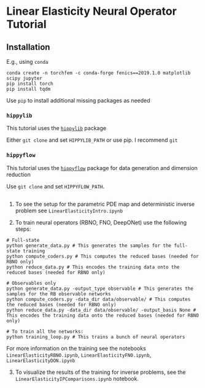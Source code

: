 # Linear Elasticity Neural Operator Tutorial

## Installation

E.g., using `conda`

```
conda create -n torchfem -c conda-forge fenics==2019.1.0 matplotlib scipy jupyter 
pip install torch
pip install tqdm
```

Use `pip` to install additional missing packages as needed


### `hippylib`

This tutorial uses the [`hippylib`](https://github.com/hippylib/hippylib/tree/master) package

Either `git clone` and set `HIPPYLIB_PATH` or use pip. I recommend `git`

### `hippyflow`

This tutorial uses the [`hippyflow`](https://github.com/hippylib/hippyflow/tree/master) package for data generation and dimension reduction

Use `git clone` and set `HIPPYFLOW_PATH`.

##

1. To see the setup for the parametric PDE map and deterministic inverse problem see `LinearElasticityIntro.ipynb`

2. To train neural operators (RBNO, FNO, DeepONet) use the following steps:

```
# Full-state
python generate_data.py # This generates the samples for the full-state training
python compute_coders.py # This computes the reduced bases (needed for RBNO only)
python reduce_data.py # This encodes the training data onto the reduced bases (needed for RBNO only)

# Observables only
python generate_data.py -output_type observable # This generates the samples for the RB observable networks
python compute_coders.py -data_dir data/observable/ # This computes the reduced bases (needed for RBNO only)
python reduce_data.py -data_dir data/observable/ -output_basis None # This encodes the training data onto the reduced bases (needed for RBNO only)

# To train all the networks:
python training_loop.py # This trains a bunch of neural operators

```

For more information on the training see the notebooks `LinearElasticityRBNO.ipynb`, `LinearElasticityFNO.ipynb`, `LinearElasticityDON.ipynb`

3. To visualize the results of the training for inverse problems, see the `LinearElasticityIPComparisons.ipynb` notebook. 